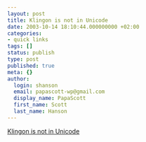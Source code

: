 ```yaml
---
layout: post
title: Klingon is not in Unicode
date: 2003-10-14 18:10:44.000000000 +02:00
categories:
- quick links
tags: []
status: publish
type: post
published: true
meta: {}
author:
  login: shanson
  email: papascott-wp@gmail.com
  display_name: PapaScott
  first_name: Scott
  last_name: Hanson
---
```

<p><a title="Hixie's Natural Log: The Absolute Minimum Every 'The Absolute Minimum Every Software Developer Absolutely, Positively Must Know About Unicode and Character Sets (No Excuses!)' Author Absolutely, Positively Must Know About Unicode and Character Sets (No Excuses!)" href="http://ln.hixie.ch/?start=1066145333&count=1">Klingon is not in Unicode</a></p>
